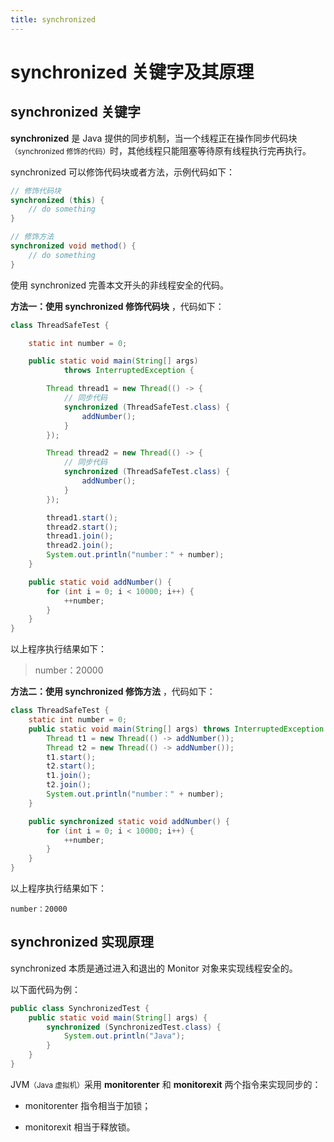 ```yaml
---
title: synchronized 
---
```


# synchronized 关键字及其原理

## synchronized 关键字

**synchronized** 是 Java 提供的同步机制，当一个线程正在操作同步代码块<small>（synchronized 修饰的代码）</small>时，其他线程只能阻塞等待原有线程执行完再执行。

synchronized 可以修饰代码块或者方法，示例代码如下：

```java
// 修饰代码块
synchronized (this) {
    // do something
}

// 修饰方法
synchronized void method() {
    // do something
}
```    

使用 synchronized 完善本文开头的非线程安全的代码。

**方法一：使用 synchronized 修饰代码块** ，代码如下：

    
```java
class ThreadSafeTest {

    static int number = 0;

    public static void main(String[] args) 
            throws InterruptedException {

        Thread thread1 = new Thread(() -> {
            // 同步代码
            synchronized (ThreadSafeTest.class) {
                addNumber();
            }
        });

        Thread thread2 = new Thread(() -> {
            // 同步代码
            synchronized (ThreadSafeTest.class) {
                addNumber();
            }
        });

        thread1.start();
        thread2.start();
        thread1.join();
        thread2.join();
        System.out.println("number：" + number);
    }

    public static void addNumber() {
        for (int i = 0; i < 10000; i++) {
            ++number;
        }
    }
}
```

以上程序执行结果如下：

> number：20000

**方法二：使用 synchronized 修饰方法** ，代码如下：

```java
class ThreadSafeTest {
    static int number = 0;
    public static void main(String[] args) throws InterruptedException {
        Thread t1 = new Thread(() -> addNumber());
        Thread t2 = new Thread(() -> addNumber());
        t1.start();
        t2.start();
        t1.join();
        t2.join();
        System.out.println("number：" + number);
    }

    public synchronized static void addNumber() {
        for (int i = 0; i < 10000; i++) {
            ++number;
        }
    }
}
```    

以上程序执行结果如下：

```
number：20000
```

## synchronized 实现原理

synchronized 本质是通过进入和退出的 Monitor 对象来实现线程安全的。  

以下面代码为例：


```java
public class SynchronizedTest {
    public static void main(String[] args) {
        synchronized (SynchronizedTest.class) {
            System.out.println("Java");
        }
    }
}
```    


JVM<small>（Java 虚拟机）</small>采用 **monitorenter** 和 **monitorexit** 两个指令来实现同步的：

- monitorenter 指令相当于加锁；

- monitorexit 相当于释放锁。

